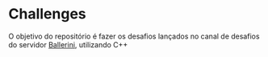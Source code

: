 # Challenges

O objetivo do repositório é fazer os desafios lançados no canal de desafios do servidor [Ballerini](https://discord.gg/G9GPg5SA75), utilizando C++
